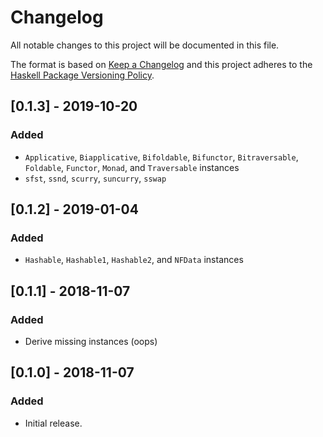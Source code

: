 # Changelog

All notable changes to this project will be documented in this file.

The format is based on [Keep a Changelog](http://keepachangelog.com/)
and this project adheres to the [Haskell Package Versioning Policy](https://pvp.haskell.org/).

## [0.1.3] - 2019-10-20
### Added
- `Applicative`, `Biapplicative`, `Bifoldable`, `Bifunctor`, `Bitraversable`, `Foldable`, `Functor`, `Monad`, and `Traversable` instances
- `sfst`, `ssnd`, `scurry`, `suncurry`, `sswap`

## [0.1.2] - 2019-01-04
### Added
- `Hashable`, `Hashable1`, `Hashable2`, and `NFData` instances

## [0.1.1] - 2018-11-07

### Added
- Derive missing instances (oops)

## [0.1.0] - 2018-11-07

### Added
- Initial release.
